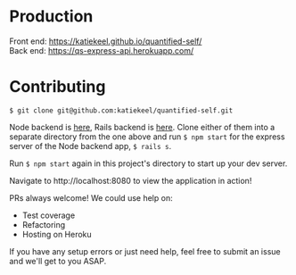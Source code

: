# Production

Front end: https://katiekeel.github.io/quantified-self/  
Back end: https://qs-express-api.herokuapp.com/

# Contributing

`$ git clone git@github.com:katiekeel/quantified-self.git`

Node backend is [here](https://github.com/katiekeel/quantified-self), Rails backend is [here](https://github.com/case-eee/quantified-self-api). Clone either of them into a separate directory from the one above and run `$ npm start` for the express server of the Node backend app, `$ rails s`.

Run `$ npm start` again in this project's directory to start up your dev server.

Navigate to http://localhost:8080 to view the application in action!

PRs always welcome! We could use help on:  
- Test coverage
- Refactoring
- Hosting on Heroku

If you have any setup errors or just need help, feel free to submit an issue and we'll get to you ASAP.
